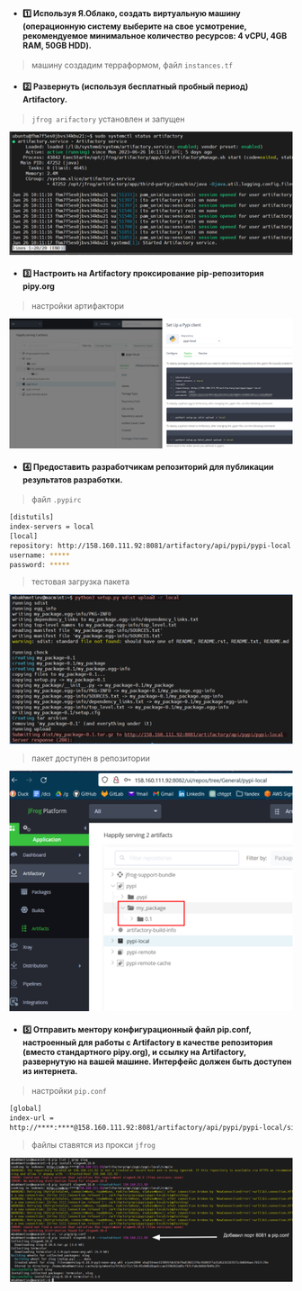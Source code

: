 - #### :one: Используя Я.Облако, создать виртуальную машину (операционную систему выберите на свое усмотрение, рекомендуемое минимальное количество ресурсов: 4 vCPU, 4GB RAM, 50GB HDD).

> машину создадим терраформом, файл `instances.tf` 

- #### :two: Развернуть (используя бесплатный пробный период) Artifactory.

> `jfrog arifactory` установлен и запущен 

![Alt text](images/image.png) 

- #### :three: Настроить на Artifactory проксирование pip-репозитория pipy.org  

> настройки артифактори  

![Alt text](images/image-1.png)  

- #### :four: Предоставить разработчикам репозиторий для публикации результатов разработки.  

> файл `.pypirc`  

```bash
[distutils]
index-servers = local
[local]
repository: http://158.160.111.92:8081/artifactory/api/pypi/pypi-local
username: *****
password: *****
```
> тестовая загрузка пакета

![Alt text](images/image-2.png)

> пакет доступен в репозитории  

![Alt text](images/image-3.png)  

- #### :five: Отправить ментору конфигурационный файл pip.conf, настроенный для работы с Artifactory в качестве репозитория (вместо стандартного pipy.org), и ссылку на Artifactory, развернутую на вашей машине. Интерфейс должен быть доступен из интернета.

> настройки `pip.conf`

```bash
[global]
index-url =
http://****:****@158.160.111.92:8081/artifactory/api/pypi/pypi-local/simple
```

> файлы ставятся из прокси `jfrog`

![Alt text](images/image-5.png)  





